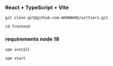 ### React + TypeScript + Vite
    git clone git@github.com:AKOWAKOU/wittzers.git

    cd frontend

### requirements node 18

    npm install 

    npm start


